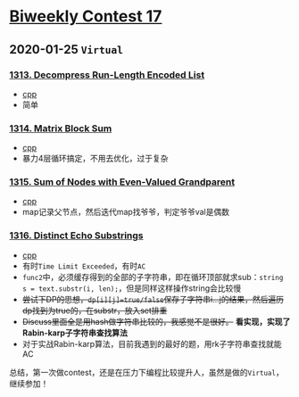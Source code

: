 # [Biweekly Contest 17](https://leetcode.com/contest/biweekly-contest-17/)

## 2020-01-25 `Virtual`

### [1313. Decompress Run-Length Encoded List](https://leetcode.com/contest/biweekly-contest-17/problems/decompress-run-length-encoded-list/)

- [cpp](https://github.com/xfmeng17/leetcode/blob/master/cpp/1313.cpp)
- 简单

### [1314. Matrix Block Sum](https://leetcode.com/contest/biweekly-contest-17/problems/matrix-block-sum/)

- [cpp](https://github.com/xfmeng17/leetcode/blob/master/cpp/1314.cpp)
- 暴力4层循环搞定，不用去优化，过于复杂

### [1315. Sum of Nodes with Even-Valued Grandparent](https://leetcode.com/contest/biweekly-contest-17/problems/sum-of-nodes-with-even-valued-grandparent/)

- [cpp](https://github.com/xfmeng17/leetcode/blob/master/cpp/1315.cpp)
- map记录父节点，然后迭代map找爷爷，判定爷爷val是偶数

### [1316. Distinct Echo Substrings](https://leetcode.com/contest/biweekly-contest-17/problems/distinct-echo-substrings/)

- [cpp](https://github.com/xfmeng17/leetcode/blob/master/cpp/1316.cpp)
- 有时`Time Limit Exceeded`，有时`AC`
- `func2`中，必须缓存得到的全部的子字符串，即在循环顶部就求sub：`string s = text.substr(i, len);`，但是同样这样操作string会比较慢
- ~~尝试下DP的思想，`dp[i][j]=true/false`保存子字符串i...j的结果，然后遍历dp找到为true的，在substr，放入set排重~~
- ~~Discuss里面全是用hash做字符串比较的，我感觉不是很好。~~ **看实现，实现了Rabin-karp子字符串查找算法**
- 对于实战Rabin-karp算法，目前我遇到的最好的题，用rk子字符串查找就能AC


总结，第一次做contest，还是在压力下编程比较提升人，虽然是做的`Virtual`，继续参加！
